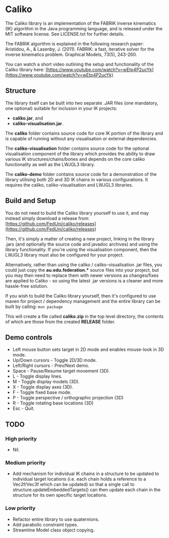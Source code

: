# Caliko
The Caliko library is an implementation of the FABRIK inverse kinematics (IK) algorithm in the Java programming language, and is released under the MIT software license. See LICENSE.txt for further details.

The FABRIK algorithm is explained in the following research paper:
Aristidou, A., & Lasenby, J. (2011). FABRIK: a fast, iterative solver for the inverse kinematics problem. Graphical Models, 73(5), 243-260.

You can watch a short video outlining the setup and functionality of the Caliko library here:
[https://www.youtube.com/watch?v=wEtp4P2ucYk](https://www.youtube.com/watch?v=wEtp4P2ucYk)

## Structure

The library itself can be built into two separate .JAR files (one mandatory, one optional) suitable for inclusion in your IK projects:
- **caliko.jar**, and
- **caliko-visualisation.jar**.

The **caliko** folder contains source code for core IK portion of the library and is capable of running without any visualisation or external dependencies. 

The **caliko-visualisation** folder contains source code for the optional visualisation component of the library which provides the ability to draw various IK structures/chains/bones and depends on the 
core caliko functionality as well as the LWJGL3 library.

The **caliko-demo** folder contains source code for a demonstration of the library utilising both 2D and 3D IK chains in various configurations. It requires the caliko, caliko-visualisation and LWJGL3 
libraries.

## Build and Setup

You do not need to build the Caliko library yourself to use it, and may instead simply download a release from: 
[https://github.com/FedUni/caliko/releases](https://github.com/FedUni/caliko/releases)

Then, it's simply a matter of creating a new project, linking in the library .jars (and optionally the source code and javadoc archives) and using the library functionality. If you're using the 
visualisation component, then the LWJGL3 library must also be configured for your project.

Alternatively, rather than using the caliko / caliko-visualisation .jar files, you could just copy the __au.edu.federation.*__ source files into your project, but you may then need to replace them with 
newer versions as changes/fixes are applied to Caliko - so using the latest .jar versions is a cleaner and more hassle-free solution.

If you wish to build the Caliko library yourself, then it's configured to use maven for project / dependency management and the entire library can be built by calling:
`mvn package`

This will create a file called **caliko.zip** in the top level directory, the contents of which are those from the created **RELEASE** folder.

## Demo controls

- Left mouse button sets target in 2D mode and enables mouse-look in 3D mode.
- Up/Down cursors - Toggle 2D/3D mode.
- Left/Right cursors - Prev/Next demo.
- Space - Pause/Resume target movement (3D).
- L - Toggle display lines.
- M - Toggle display models (3D).
- X - Toggle display axes (3D).
- F - Toggle fixed base mode.
- P - Toggle perspective / orthographic projection (3D)
- R - Toggle rotating base locations (3D)
- Esc - Quit.

## TODO

### High priority
- Nil.

### Medium priority
- Add mechanism for individual IK chains in a structure to be updated to individual target locations (i.e. each chain holds a reference to a Vec2f/Vec3f which can be updated) so that a single call to 
structure.updateEmbeddedTargets() can then update each chain in the structure for its own specific target locations.

### Low priority
- Refactor entire library to use quaternions.
- Add parabolic constraint types.
- Streamline Model class object copying.
